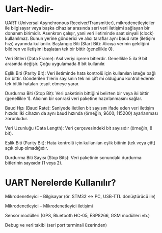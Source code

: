 # Uart-Nedir-
UART (Universal Asynchronous Receiver/Transmitter), mikrodenetleyiciler ile bilgisayar veya başka cihazlar arasında seri veri iletişimi sağlayan bir donanım birimidir. Asenkron çalışır, yani veri iletiminde saat sinyali (clock) kullanılmaz. Bunun yerine gönderici ve alıcı taraflar aynı baud rate (iletişim hızı) ayarında kullanılır.
Başlangıç Biti (Start Bit): Alıcıya verinin geldiğini bildiren ve iletişimi başlatan tek bir bittir (genellikle 0).

Veri Bitleri (Data Frame): Asıl veriyi içeren bitlerdir. Genellikle 5 ila 9 bit arasında değişir. Çoğu uygulamada 8 bit kullanılır.

Eşlik Biti (Parity Bit): Veri iletiminde hata kontrolü için kullanılan isteğe bağlı bir bittir. Gönderilen 1'lerin sayısının tek mi çift mi olduğunu kontrol ederek tek bitlik hataları tespit etmeye yarar.

Durdurma Biti (Stop Bit): Veri paketinin bittiğini belirten bir veya iki bittir (genellikle 1). Alıcının bir sonraki veri paketine hazırlanmasını sağlar.

Baud Hızı (Baud Rate): Saniyede iletilen bit sayısını ifade eden veri iletişim hızıdır. İki cihazın da aynı baud hızında (örneğin, 9600, 115200) ayarlanması zorunludur.

Veri Uzunluğu (Data Length): Veri çerçevesindeki bit sayısıdır (örneğin, 8 bit).

Eşlik Biti (Parity Bit): Hata kontrolü için kullanılan eşlik bitinin (tek veya çift) açık olup olmadığıdır.

Durdurma Biti Sayısı (Stop Bits): Veri paketinin sonundaki durdurma bitlerinin sayısıdır (1 veya 2).

# UART Nerelerde Kullanılır?
Mikrodenetleyici – Bilgisayar (ör. STM32 ↔ PC, USB-TTL dönüştürücü ile)

Mikrodenetleyici – Mikrodenetleyici iletişimi

Sensör modülleri (GPS, Bluetooth HC-05, ESP8266, GSM modülleri vb.)

Debug ve veri takibi (seri port terminali üzerinden)
